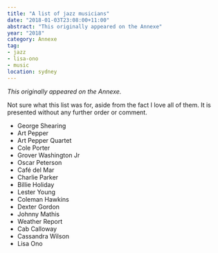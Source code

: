 ```yaml
---
title: "A list of jazz musicians"
date: "2018-01-03T23:08:00+11:00"
abstract: "This originally appeared on the Annexe"
year: "2018"
category: Annexe
tag:
- jazz
- lisa-ono
- music
location: sydney
---
```

*This originally appeared on the Annexe.*

Not sure what this list was for, aside from the fact I love all of them. It is presented without any further order or comment. 

* George Shearing
* Art Pepper
* Art Pepper Quartet
* Cole Porter
* Grover Washington Jr
* Oscar Peterson
* Café del Mar
* Charlie Parker
* Billie Holiday
* Lester Young
* Coleman Hawkins
* Dexter Gordon
* Johnny Mathis
* Weather Report
* Cab Calloway
* Cassandra Wilson
* Lisa Ono
